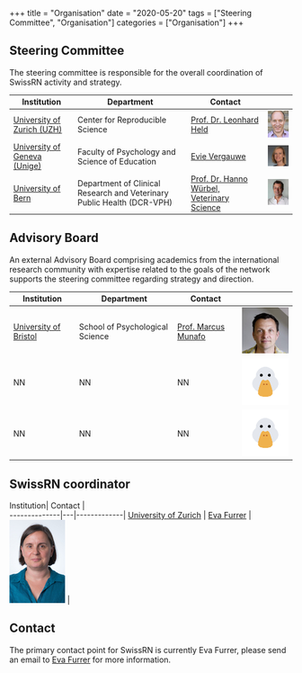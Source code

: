 +++
title = "Organisation"
date = "2020-05-20"
tags = ["Steering Committee", "Organisation"]
categories = ["Organisation"]
+++

## Steering Committee
The steering committee is responsible for the overall coordination of SwissRN activity and strategy.

Institution | Department |   Contact   |  |
--------------|---|-------------|---|
[University of Zurich (UZH)](https://www.uzh.ch/en.html)| Center for Reproducible Science | [Prof. Dr. Leonhard Held](https://www.ebpi.uzh.ch/en/aboutus/departments/biostatistics/teambiostats/held.html) |![Leonhard Held](./../img/pic_LeonhardHeld.jpg)  |
[University of Geneva (Unige)](https://unige.ch)| Faculty of Psychology and Science of Education | [Evie Vergauwe](https://neurocenter-unige.ch/research-groups/evie-vergauwe/) | ![Evie Vergauwe](./../img/pic_EvieVergauwe.jpg)  |
[University of Bern](https://www.unibe.ch/index_eng.html)| Department of Clinical Research and Veterinary Public Health (DCR-VPH)| [Prof. Dr. Hanno W&uuml;rbel, Veterinary Science](https://www.dcr-vph.unibe.ch/ueber_uns/personen/prof_dr_wuerbel_hanno/index_ger.html) |![Hanno W&uuml;rbel](./../img/pic_HannoWuerbel.jpg)  |

## Advisory Board
An external Advisory Board comprising academics from the international research community with expertise related to the goals of the network supports the steering committee regarding strategy and direction. 

Institution| Department | Contact |  |
--------------|---|-------------|---|
[University of Bristol](https://www.bristol.ac.uk)| School of Psychological Science | [Prof. Marcus Munafo](http://www.bristol.ac.uk/expsych/people/marcus-r-munafo/) |![Marcus Munafo](./../img/pic_MarcusMunafo.jpg)  |
NN | NN | NN |![no picture](./../img/pic_NoPickDuck.png)  |
NN | NN | NN |![no picture](./../img/pic_NoPickDuck.png)  |

## SwissRN coordinator

Institution|   Contact   |  
--------------|---|-------------|
[University of Zurich](https://www.uzh.ch/en.html) | [Eva Furrer](https://www.ebpi.uzh.ch/en/aboutus/departments/biostatistics/teambiostats/furrer.html) |![Eva Furrer](./../img/pic_EvaFurrer.jpg)  |

## Contact
The primary contact point for SwissRN is currently Eva Furrer, please send an email to [Eva Furrer](mailto:eva.furrer@uzh.ch) for more information.